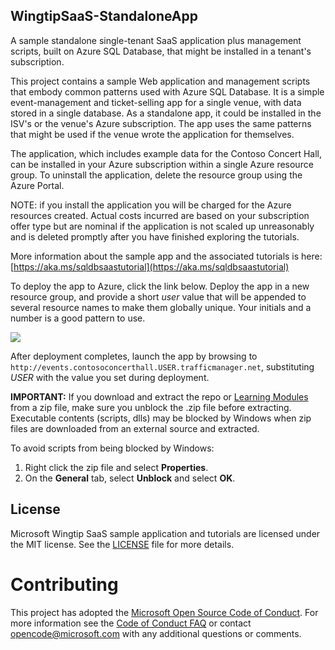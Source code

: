 ## WingtipSaaS-StandaloneApp
A sample standalone single-tenant SaaS application plus management scripts, built on Azure SQL Database, that might be installed in a tenant's subscription. 

This project contains a sample Web application and management scripts that embody common patterns used with Azure SQL Database.  It is a simple event-management and ticket-selling app for a single venue, with data stored in a single database.  As a standalone app, it could be installed in the ISV's or the venue's Azure subscription. The app uses the same patterns that might be used if the venue wrote the application for themselves.    

The application, which includes example data for the Contoso Concert Hall, can be installed in your Azure subscription within a single Azure resource group.  To uninstall the application, delete the resource group using the Azure Portal. 

NOTE: if you install the application you will be charged for the Azure resources created.  Actual costs incurred are based on your subscription offer type but are nominal if the application is not scaled up unreasonably and is deleted promptly after you have finished exploring the tutorials.

More information about the sample app and the associated tutorials is here: [https://aka.ms/sqldbsaastutorial](https://aka.ms/sqldbsaastutorial)

To deploy the app to Azure, click the link below.  Deploy the app in a new resource group, and provide a short *user* value that will be appended to several resource names to make them globally unique.  Your initials and a number is a good pattern to use.


<a href="https://aka.ms/deploywingtipsa" target="_blank">
    <img src="http://azuredeploy.net/deploybutton.png"/>
</a>


After deployment completes, launch the app by browsing to ```http://events.contosoconcerthall.USER.trafficmanager.net```, substituting *USER* with the value you set during deployment. 

**IMPORTANT:** If you download and extract the repo or [Learning Modules](https://github.com/Microsoft/WingtipSaaS/tree/master/Learning%20Modules) from a zip file, make sure you unblock the .zip file before extracting. Executable contents (scripts, dlls) may be blocked by Windows when zip files are downloaded from an external source and extracted.

To avoid scripts from being blocked by Windows:

1. Right click the zip file and select **Properties**.
1. On the **General** tab, select **Unblock** and select **OK**.


## License
Microsoft Wingtip SaaS sample application and tutorials are licensed under the MIT license. See the [LICENSE](https://github.com/Microsoft/WingtipSaaS/blob/master/license) file for more details.

# Contributing

This project has adopted the [Microsoft Open Source Code of Conduct](https://opensource.microsoft.com/codeofconduct/). For more information see the [Code of Conduct FAQ](https://opensource.microsoft.com/codeofconduct/faq/) or contact [opencode@microsoft.com](mailto:opencode@microsoft.com) with any additional questions or comments.
